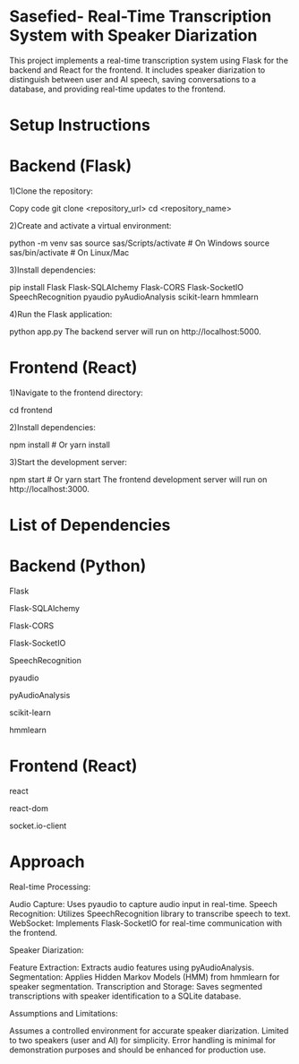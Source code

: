 # Sasefied- Real-Time Transcription System with Speaker Diarization

This project implements a real-time transcription system using Flask for the backend and React for the frontend. It includes speaker diarization to distinguish between user and AI speech, saving conversations to a database, and providing real-time updates to the frontend.

# Setup Instructions

# Backend (Flask)

1)Clone the repository:

Copy code
git clone <repository_url>
cd <repository_name>

2)Create and activate a virtual environment:

python -m venv sas
source sas/Scripts/activate  # On Windows
source sas/bin/activate      # On Linux/Mac

3)Install dependencies:

pip install Flask Flask-SQLAlchemy Flask-CORS Flask-SocketIO SpeechRecognition pyaudio pyAudioAnalysis scikit-learn hmmlearn

4)Run the Flask application:

python app.py
The backend server will run on http://localhost:5000.

# Frontend (React)

1)Navigate to the frontend directory:

cd frontend

2)Install dependencies:

npm install  # Or yarn install

3)Start the development server:

npm start  # Or yarn start
The frontend development server will run on http://localhost:3000.

# List of Dependencies

# Backend (Python)
Flask

Flask-SQLAlchemy

Flask-CORS

Flask-SocketIO

SpeechRecognition

pyaudio

pyAudioAnalysis

scikit-learn

hmmlearn

# Frontend (React)
react

react-dom

socket.io-client

# Approach

Real-time Processing:

Audio Capture: Uses pyaudio to capture audio input in real-time.
Speech Recognition: Utilizes SpeechRecognition library to transcribe speech to text.
WebSocket: Implements Flask-SocketIO for real-time communication with the frontend.

Speaker Diarization:

Feature Extraction: Extracts audio features using pyAudioAnalysis.
Segmentation: Applies Hidden Markov Models (HMM) from hmmlearn for speaker segmentation.
Transcription and Storage: Saves segmented transcriptions with speaker identification to a SQLite database.

Assumptions and Limitations:

Assumes a controlled environment for accurate speaker diarization.
Limited to two speakers (user and AI) for simplicity.
Error handling is minimal for demonstration purposes and should be enhanced for production use.

